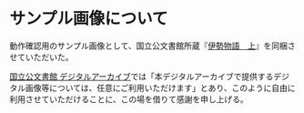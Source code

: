 # サンプル画像について

動作確認用のサンプル画像として、国立公文書館所蔵『[伊勢物語　上](http://www.digital.archives.go.jp/das/meta/M2012102621183556258)』を同梱させていただいた。

[国立公文書館 デジタルアーカイブ]では「本デジタルアーカイブで提供するデジタル画像等については、任意にご利用いただけます」とあり、このように自由に利用させていただけることに、この場を借りて感謝を申し上げる。

[国立公文書館 デジタルアーカイブ]: https://www.digital.archives.go.jp/support/howto.html
